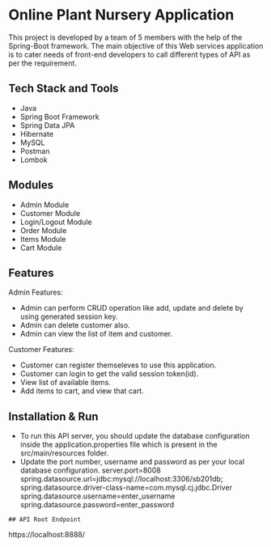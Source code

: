 # Online Plant Nursery Application


This project is developed by a team of 5 members with the help of the Spring-Boot framework. The main objective of this Web services application is to cater needs of front-end developers to call different types of API as per the requirement.


## Tech Stack and Tools
- Java
- Spring Boot Framework
- Spring Data JPA
- Hibernate
- MySQL
- Postman
- Lombok


## Modules
- Admin Module
- Customer Module
- Login/Logout Module
- Order Module
- Items Module
- Cart Module

## Features
Admin Features:
 - Admin can perform CRUD operation like add, update and delete by using generated session key.
 - Admin can delete customer also.
 - Admin can view the list of item and customer.
 
Customer Features:
 - Customer can register themseleves to use this application.
 - Customer can login to get the valid session token(id).
 - View list of available items.
 - Add items to cart, and view that cart.
  
## Installation & Run
- To run this API server, you should update the database configuration inside the application.properties file which is present in the src/main/resources folder.
- Update the port number, username and password as per your local database configuration.
server.port=8008
spring.datasource.url=jdbc:mysql://localhost:3306/sb201db;
spring.datasource.driver-class-name=com.mysql.cj.jdbc.Driver
spring.datasource.username=enter_username
spring.datasource.password=enter_password
```
## API Root Endpoint
```
https://localhost:8888/
```
